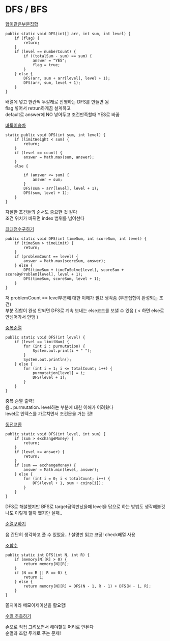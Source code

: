 # DFS / BFS

[합이같은부분집합](합이같은부분집합.java)
```
public static void DFS(int[] arr, int sum, int level) {
    if (flag) {
        return;
    }
    if (level == numberCount) {
        if ((totalSum - sum) == sum) {
            answer = "YES";
            flag = true;
        }
    } else {
        DFS(arr, sum + arr[level], level + 1);
        DFS(arr, sum, level + 1);
    }
}
```
배열에 넣고 한칸씩 두갈래로 진행하는 DFS를 만들면 됨\
flag 넣어서 retrun하게끔 설계하고\
default로 answer에 NO 넣어두고 조건만족할때 YES로 바꿈

[바둑이승차](바둑이승차.java)
```
static public void DFS(int sum, int level) {
    if (limitWeight < sum) {
        return;
    }
    if (level == count) {
        answer = Math.max(sum, answer);
    }
    else {

        if (answer <= sum) {
            answer = sum;
        }
        DFS(sum + arr[level], level + 1);
        DFS(sum, level + 1);
    }
}
```
자잘한 조건들의 순서도 중요한 것 같다 \
조건 위치가 바뀌면 index 범위를 넘어선다

[최대점수구하기](최대점수구하기.java)
```
public static void DFS(int timeSum, int scoreSum, int level) {
    if (timeSum > timeLimit) {
        return;
    }
    if (problemCount == level) {
        answer = Math.max(scoreSum, answer);
    } else {
        DFS(timeSum + timeToSolve[level], scoreSum + scoreByProblem[level], level + 1);
        DFS(timeSum, scoreSum, level + 1);
    }
}
```
저 problemCount == level부분에 대한 이해가 필요 생각좀 (부분집합이 완성되는 조건)\
부분 집합이 완성 안되면 DFS로 계속 보내는 else코드를 보낼 수 있음 ( < 하면 else로 안넘어가서 안댐 )

[중복순열](중복순열.java)
```
public static void DFS(int level) {
    if (level == limitNum) {
        for (int i : purmutation) {
            System.out.print(i + " ");
        }
        System.out.println();
    } else {
        for (int i = 1; i <= totalCount; i++) {
            purmutation[level] = i;
            DFS(level + 1);
        }
    }
}
```
중복 순열 출력!\
음.. purmutation. level하는 부분에 대한 이해가 어려웠다\
level로 인덱스를 가르치면서 조건문을 거는 것!!

[동전교환](동전교환.java)
```
public static void DFS(int level, int sum) {
    if (sum > exchangeMoney) {
        return;
    }
    if (level >= answer) {
        return;
    }
    if (sum == exchangeMoney) {
        answer = Math.min(level, answer);
    } else {
        for (int i = 0; i < totalCount; i++) {
            DFS(level + 1, sum + coins[i]);
        }
    }
}
```
DFS로 해설했지만 BFS로 target금액만났을때 level을 답으로 하는 방법도 생각해볼것\
나도 이렇게 할까 했지만 실패..

[순열구하기](순열구하기.java)

음 간단히 생각하고 풀 수 있었음...! 설명만 읽고 코딩! check배열 사용

[조합수](조합수.java)
```
public static int DFS(int N, int R) {
    if (memory[N][R] > 0) {
        return memory[N][R];
    }
    if (N == R || R == 0) {
        return 1;
    } else {
        return memory[N][R] = DFS(N - 1, R - 1) + DFS(N - 1, R);
    }
}
```
쫄지마라 메모이제이션을 활요함!

[수열 추측하기](수열추측하기.java)

손으로 직접 그려보면서 해야할듯 머리로 안된다\
순열과 조합 두개로 푸는 문제!
